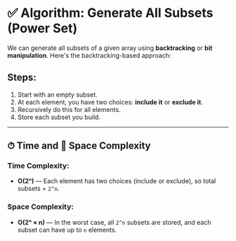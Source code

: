 # ✅ Algorithm: Generate All Subsets (Power Set)

We can generate all subsets of a given array using **backtracking** or **bit manipulation**. Here's the backtracking-based approach:

## Steps:

1. Start with an empty subset.
2. At each element, you have two choices: **include it** or **exclude it**.
3. Recursively do this for all elements.
4. Store each subset you build.

---

## ⏱ Time and 📀 Space Complexity

### Time Complexity:
- **O(2ⁿ)** — Each element has two choices (include or exclude), so total subsets = `2^n`.

### Space Complexity:
- **O(2ⁿ × n)** — In the worst case, all `2^n` subsets are stored, and each subset can have up to `n` elements.
